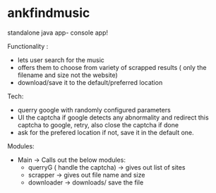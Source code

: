 # ankfindmusic

standalone java app- console app!

Functionality :
- lets user search for the music
- offers them to choose from variety of scrapped results ( only the filename and size not the website)
- download/save it to the default/preferred location

Tech:
- querry google with randomly configured parameters 
- UI the captcha if google detects any abnormality and redirect this captcha to google, retry, also close the captcha if done
- ask for the prefered location if not, save it in the default one.

Modules:
- Main -> Calls out the below modules:
	- querryG ( handle the captcha) -> gives out list of sites
	- scrapper -> gives out file name and size
	- downloader -> downloads/ save the file
